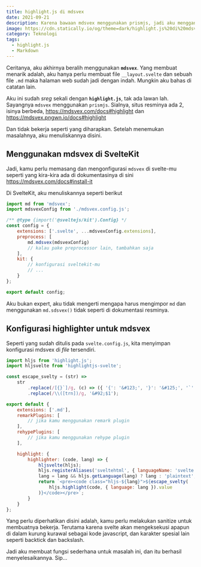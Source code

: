 ```yaml
---
title: highlight.js di mdsvex
date: 2021-09-21
description: Karena bawaan mdsvex menggunakan prismjs, jadi aku menggantinya
image: https://cdn.statically.io/og/theme=dark/highlight.js%20di%20mdsvex.jpg
category: Teknologi
tags:
  - highlight.js
  - Markdown
---
```


Ceritanya, aku akhirnya beralih menggunakan **`mdsvex`**. Yang membuat menarik adalah, aku hanya perlu membuat file `__layout.svelte` dan sebuah file `.md` maka halaman web sudah jadi dengan indah. Mungkin aku bahas di catatan lain.

Aku ini sudah _sreg_ sekali dengan **`highlight.js`**, tak ada lawan lah. Sayangnya `mdsvex` menggunakan `prismjs`. Sialnya, situs resminya ada 2, isinya berbeda, https://mdsvex.com/docs#highlight dan https://mdsvex.pngwn.io/docs#highlight

Dan tidak bekerja seperti yang diharapkan. Setelah menemukan masalahnya, aku menuliskannya disini.

## Menggunakan mdsvex di SvelteKit

Jadi, kamu perlu memasang dan mengonfigurasi `mdsvex` di svelte-mu seperti yang kira-kira ada di dokumentasinya di sini https://mdsvex.com/docs#install-it

Di SvelteKit, aku menuliskannya seperti berikut

```js
import md from 'mdsvex';
import mdsvexConfig from './mdsvex.config.js';

/** @type {import('@sveltejs/kit').Config} */
const config = {
	extensions: ['.svelte', ...mdsvexConfig.extensions],
	preprocess: [
		md.mdsvex(mdsvexConfig)
		// kalau pake preprocessor lain, tambahkan saja
	],
	kit: {
		// konfigurasi sveltekit-mu
		// ...
	}
};

export default config;
```

Aku bukan expert, aku tidak mengerti mengapa harus mengimpor `md` dan menggunakan `md.sdsvex()` tidak seperti di dokumentasi resminya.

## Konfigurasi highlighter untuk mdsvex

Seperti yang sudah ditulis pada `svelte.config.js`, kita menyimpan konfigurasi mdsvex di _file_ tersendiri.

```js
import hljs from 'highlight.js';
import hljsvelte from 'highlightjs-svelte';

const escape_svelty = (str) =>
	str
		.replace(/[{}`]/g, (c) => ({ '{': '&#123;', '}': '&#125;', '`': '&#96;' }[c]))
		.replace(/\\([trn])/g, '&#92;$1');

export default {
	extensions: ['.md'],
	remarkPlugins: [
		// jika kamu menggunakan remark plugin
	],
	rehypePlugins: [
		// jika kamu menggunakan rehype plugin
	],

	highlight: {
		highlighter: (code, lang) => {
			hljsvelte(hljs);
			hljs.registerAliases('sveltehtml', { languageName: 'svelte' });
			lang = lang && hljs.getLanguage(lang) ? lang : 'plaintext';
			return `<pre><code class="hljs-${lang}">${escape_svelty(
				hljs.highlight(code, { language: lang }).value
			)}</code></pre>`;
		}
	}
};
```

Yang perlu diperhatikan disini adalah, kamu perlu melakukan sanitize untuk membuatnya bekerja. Terutama karena svelte akan mengeksekusi apapun di dalam kurung kurawal sebagai kode javascript, dan karakter spesial lain seperti backtick dan backslash.

Jadi aku membuat fungsi sederhana untuk masalah ini, dan itu berhasil menyelesaikannya. Sip...
